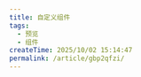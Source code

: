 ```yaml
---
title: 自定义组件
tags:
  - 预览
  - 组件
createTime: 2025/10/02 15:14:47
permalink: /article/gbp2qfzi/
---
```


<CustomComponent />

